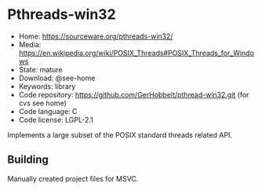 # Pthreads-win32

- Home: https://sourceware.org/pthreads-win32/
- Media: https://en.wikipedia.org/wiki/POSIX_Threads#POSIX_Threads_for_Windows
- State: mature
- Download: @see-home
- Keywords: library
- Code repository: https://github.com/GerHobbelt/pthread-win32.git (for cvs see home)
- Code language: C
- Code license: LGPL-2.1

Implements a large subset of the POSIX standard threads related API.

## Building

Manually created project files for MSVC.

